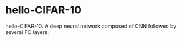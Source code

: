 # hello-CIFAR-10
hello-CIFAR-10: A deep neural network composed of CNN followed by several FC layers.
